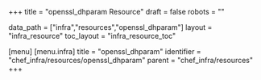 +++
title = "openssl_dhparam Resource"
draft = false
robots = ""

data_path = ["infra","resources","openssl_dhparam"]
layout = "infra_resource"
toc_layout = "infra_resource_toc"

[menu]
  [menu.infra]
    title = "openssl_dhparam"
    identifier = "chef_infra/resources/openssl_dhparam"
    parent = "chef_infra/resources"
+++

<!-- The contents of this page are automatically generated from the openssl_dhparam.yaml file in the data/infra/resources directory. -->
<!-- To suggest a change, edit the https://github.com/chef/chef/blob/main/lib/chef/resource/openssl_dhparam.rb file and submit a pull request to the https://github.com/chef/chef repository. -->
<!-- markdownlint-disable-file -->
